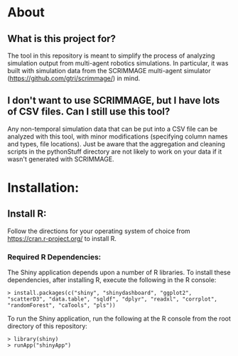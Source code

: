 # About

## What is this project for?
The tool in this repository is meant to simplify the process of analyzing 
simulation output from multi-agent robotics simulations.
In particular, it was built with simulation data from the SCRIMMAGE multi-agent 
simulator (https://github.com/gtri/scrimmage/) in mind.

## I don't want to use SCRIMMAGE, but I have lots of CSV files. Can I still use this tool?
Any non-temporal simulation data that can be put into a CSV file can be
analyzed with this tool, with minor modifications (specifying column names
and types, file locations).
Just be aware that the aggregation and cleaning scripts in the pythonStuff
directory are not likely to work on your data if it wasn't generated with
SCRIMMAGE.


# Installation:

## Install R:
Follow the directions for your operating system of choice from
https://cran.r-project.org/ to install R.

### Required R Dependencies:
The Shiny application depends upon a number of R libraries. 
To install these dependencies, after installing R, execute the following in the
R console:

    > install.packages(c("shiny", "shinydashboard", "ggplot2", "scatterD3", "data.table", "sqldf", "dplyr", "readxl", "corrplot", "randomForest", "caTools", "pls"))


To run the Shiny application, run the following at the R console from the
root directory of this repository:

    > library(shiny)
    > runApp("shinyApp")


